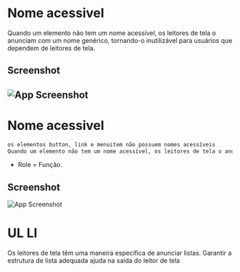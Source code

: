 # Nome acessivel
Quando um elemento não tem um nome acessível, os leitores de tela o anunciam com um nome genérico, tornando-o inutilizável para usuários que dependem de leitores de tela.
## Screenshot
![App Screenshot](https://media.discordapp.net/attachments/993982266273452053/996450231388487690/unknown.png)
------------------------------------------------------------------------------------------------------------------------
# Nome acessivel
```bash
os elementos button, link e menuitem não possuem nomes acessíveis
Quando um elemento não tem um nome acessível, os leitores de tela o anunciam com um nome genérico, tornando-o inutilizável para usuários que dependem de leitores de tela.
```

- Role = Função.
## Screenshot
![App Screenshot](https://media.discordapp.net/attachments/993982266273452053/996450443918069862/unknown.png)

# UL LI
Os leitores de tela têm uma maneira específica de anunciar listas. Garantir a estrutura de lista adequada ajuda na saída do leitor de tela
